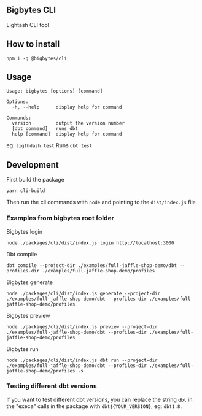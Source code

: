 ## Bigbytes CLI

Lightash CLI tool

## How to install

`npm i -g @bigbytes/cli`

## Usage

```
Usage: bigbytes [options] [command]

Options:
  -h, --help      display help for command

Commands:
  version         output the version number
  [dbt_command]   runs dbt
  help [command]  display help for command
```

eg: `ligthdash test` Runs `dbt test`

## Development

First build the package

```shell
yarn cli-build
```

Then run the cli commands with `node` and pointing to the `dist/index.js` file

### Examples from bigbytes root folder

Bigbytes login

```
node ./packages/cli/dist/index.js login http://localhost:3000
```

Dbt compile

```
dbt compile --project-dir ./examples/full-jaffle-shop-demo/dbt --profiles-dir ./examples/full-jaffle-shop-demo/profiles
```

Bigbytes generate

```
node ./packages/cli/dist/index.js generate --project-dir ./examples/full-jaffle-shop-demo/dbt --profiles-dir ./examples/full-jaffle-shop-demo/profiles
```

Bigbytes preview

```
node ./packages/cli/dist/index.js preview --project-dir ./examples/full-jaffle-shop-demo/dbt --profiles-dir ./examples/full-jaffle-shop-demo/profiles
```

Bigbytes run

```
node ./packages/cli/dist/index.js dbt run --project-dir ./examples/full-jaffle-shop-demo/dbt --profiles-dir ./examples/full-jaffle-shop-demo/profiles -s
```

### Testing different dbt versions

If you want to test different dbt versions, you can replace the string `dbt` in the "execa" calls in the package with `dbt${YOUR_VERSION}`, eg: `dbt1.8`.
